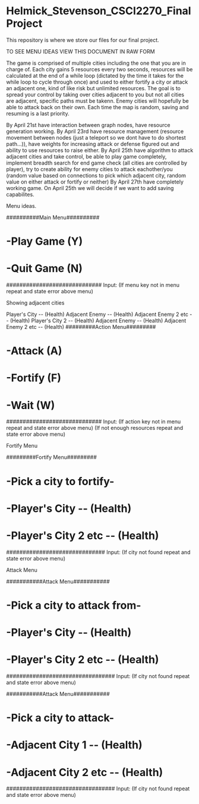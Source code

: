 # Helmick_Stevenson_CSCI2270_FinalProject
This repository is where we store our files for our final project.

TO SEE MENU IDEAS VIEW THIS DOCUMENT IN RAW FORM

The game is comprised of multiple cities including the one that you are in charge of. Each city gains 5 resources every two seconds, resources will be calculated at the end of a while loop (dictated by the time it takes for the while loop to cycle through once) and used to either fortify a city or attack an adjacent one, kind of like risk but unlimited resources. The goal is to spread your control by taking over cities adjacent to you but not all cities are adjacent, specific paths must be takenn. Enemy cities will hopefully be able to attack back on their own. Each time the map is random, saving and resuming is a last priority.

By April 21st have interaction between graph nodes, have resource generation working.
By April 23rd have resource management (resource movement between nodes (just a teleport so we dont have to do shortest path...)), have weights for increasing attack or defense figured out and ability to use resources to raise either.
By April 25th have algorithm to attack adjacent cities and take control, be able to play game completely, implement breadth search for end game check (all cities are controlled by player), try to create ability for enemy cities to attack eachother/you (random value based on connections to pick which adjacent city, random value on either attack or fortify or neither)
By April 27th have completely working game. On April 25th we will decide if we want to add saving capabilites.

Menu ideas.

##########Main Menu##########
#  -Play Game (Y)
#  -Quit Game (N)
#############################
Input: 
(If menu key not in menu repeat and state error above menu)

Showing adjacent cities

Player's City -- (Health)
    Adjacent Enemy -- (Health)
    Adjacent Enemy 2 etc -- (Health)
Player's City 2 -- (Health)
    Adjacent Enemy -- (Health)
    Adjacent Enemy 2 etc -- (Health)
#########Action Menu#########
#  -Attack (A)
#  -Fortify (F)
#  -Wait (W)
#############################
Input: 
(If action key not in menu repeat and state error above menu)
(If not enough resources repeat and state error above menu)

Fortify Menu

#########Fortify Menu#########
#  -Pick a city to fortify-  #
#  -Player's City -- (Health)
#  -Player's City 2 etc -- (Health)
##############################
Input:
(If city not found repeat and state error above menu)

Attack Menu

###########Attack Menu###########
#  -Pick a city to attack from- #
#  -Player's City -- (Health)
#  -Player's City 2 etc -- (Health)
#################################
Input:
(If city not found repeat and state error above menu)

###########Attack Menu###########
#    -Pick a city to attack-    #
#  -Adjacent City 1 -- (Health)
#  -Adjacent City 2 etc -- (Health)
#################################
Input:
(If city not found repeat and state error above menu)
